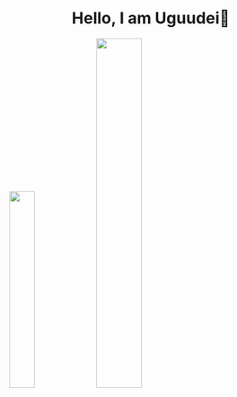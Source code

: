 <h1 align=center><b>Hello, I am Uguudei👋</b></h1>

<!--
**Uguudei/uguudei** is a ✨ _special_ ✨ repository because its `README.md` (this file) appears on your GitHub profile.

Here are some ideas to get you started:

- 🔭 I’m currently working on ...
- 🌱 I’m currently learning ...
- 👯 I’m looking to collaborate on ...
- 🤔 I’m looking for help with ...
- 💬 Ask me about ...
- 📫 How to reach me: ...
- 😄 Pronouns: ...
- ⚡ Fun fact: ...
-->

<p float="middle">
  <img src="https://github-readme-stats.vercel.app/api?username=uguudei&hide_rank=true&hide_title=true&count_private=true&show_icons=true&theme=dracula&hide=stars,prs"  width=30%/>
  <img src="https://github-readme-stats.vercel.app/api/top-langs/?username=uguudei&hide_title=true&layout=compact&langs_count=3&theme=dracula&show_icons=true&exclude_repo=jupyter-notebooks" width=40%/>
</p>
